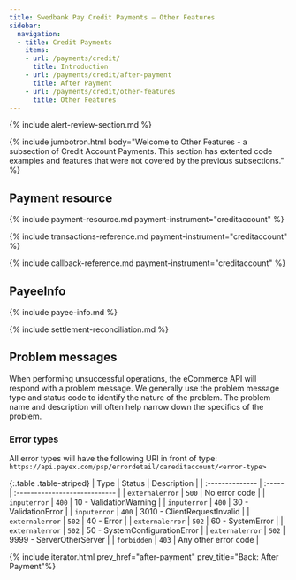 ```yaml
---
title: Swedbank Pay Credit Payments – Other Features
sidebar:
  navigation:
  - title: Credit Payments
    items:
    - url: /payments/credit/
      title: Introduction
    - url: /payments/credit/after-payment
      title: After Payment
    - url: /payments/credit/other-features
      title: Other Features
---
```


{% include alert-review-section.md %}

{% include jumbotron.html body="Welcome to Other Features - a subsection of
Credit Account Payments. This section has extented code examples and features
that were not covered by the previous subsections." %}

## Payment resource

{% include payment-resource.md  payment-instrument="creditaccount" %}

{% include transactions-reference.md payment-instrument="creditaccount" %}

{% include callback-reference.md  payment-instrument="creditaccount" %}

## PayeeInfo

{% include payee-info.md %}

{% include settlement-reconciliation.md %}

## Problem messages

When performing unsuccessful operations, the eCommerce API will respond with
a problem message. We generally use the problem message type and status code to
identify the nature of the problem. The problem name and description will often
help narrow down the specifics of the problem.

### Error types

All error types will have the following URI in front of type:
`https://api.payex.com/psp/errordetail/careditaccount/<error-type>`

{:.table .table-striped}
| Type            | Status | Description                   |
| :-------------- | :----- | :---------------------------- |
| `externalerror` | `500`  | No error code                 |
| `inputerror`    | `400`  | 10 - ValidationWarning        |
| `inputerror`    | `400`  | 30 - ValidationError          |
| `inputerror`    | `400`  | 3010 - ClientRequestInvalid   |
| `externalerror` | `502`  | 40 - Error                    |
| `externalerror` | `502`  | 60 - SystemError              |
| `externalerror` | `502`  | 50 - SystemConfigurationError |
| `externalerror` | `502`  | 9999 - ServerOtherServer      |
| `forbidden`     | `403`  | Any other error code          |

{% include iterator.html
        prev_href="after-payment"
        prev_title="Back: After Payment"%}
